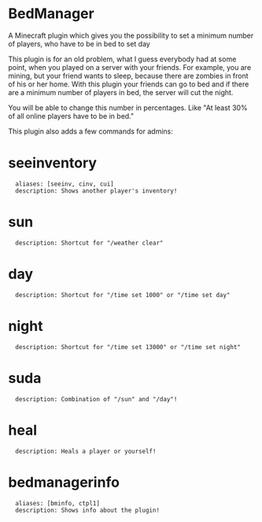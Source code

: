 # BedManager
A Minecraft plugin which gives you the possibility to set a minimum number of players, who have to be in bed to set day

This plugin is for an old problem, what I guess everybody had at some point, when you played on a server with your friends.
For example, you are mining, but your friend wants to sleep, because there are zombies in front of his or her home.
With this plugin your friends can go to bed and if there are a minimum number of players in bed, the server will cut the night.

You will be able to change this number in percentages. Like "At least 30% of all online players have to be in bed."

This plugin also adds a few commands for admins:

   # seeinventory
      aliases: [seeinv, cinv, cui]
      description: Shows another player's inventory!
   # sun
      description: Shortcut for "/weather clear"
   # day
      description: Shortcut for "/time set 1000" or "/time set day"
   # night
      description: Shortcut for "/time set 13000" or "/time set night"
   # suda
      description: Combination of "/sun" and "/day"!
   # heal
      description: Heals a player or yourself!
   # bedmanagerinfo
      aliases: [bminfo, ctpl1]
      description: Shows info about the plugin!

